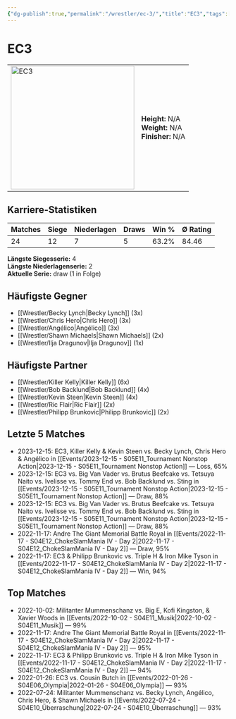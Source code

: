 ```yaml
---
{"dg-publish":true,"permalink":"/wrestler/ec-3/","title":"EC3","tags":["wrestler"],"noteIcon":""}
---
```



# EC3

<table>
        <tr>
        <td><img src="https://github.com/CptSpaulding1980/choke-slam-wrestling/releases/download/images/EC3.png" width="280" alt="EC3"></td>
        <td>
        <b>Height:</b> N/A<br>
        <b>Weight:</b> N/A<br>
        <b>Finisher:</b> N/A<br>
        </td>
        </tr>
        </table>
        

## Karriere-Statistiken

| Matches | Siege | Niederlagen | Draws | Win % | Ø Rating |
|---------|-------|-------------|-------|-------|-----------|
| 24 | 12 | 7 | 5 | 63.2% | 84.46 |

**Längste Siegesserie:** 4<br>**Längste Niederlagenserie:** 2<br>**Aktuelle Serie:** draw (1 in Folge)


## Häufigste Gegner
- [[Wrestler/Becky Lynch\|Becky Lynch]] (3x)
- [[Wrestler/Chris Hero\|Chris Hero]] (3x)
- [[Wrestler/Angélico\|Angélico]] (3x)
- [[Wrestler/Shawn Michaels\|Shawn Michaels]] (2x)
- [[Wrestler/Ilja Dragunov\|Ilja Dragunov]] (1x)

## Häufigste Partner
- [[Wrestler/Killer Kelly\|Killer Kelly]] (6x)
- [[Wrestler/Bob Backlund\|Bob Backlund]] (4x)
- [[Wrestler/Kevin Steen\|Kevin Steen]] (4x)
- [[Wrestler/Ric Flair\|Ric Flair]] (2x)
- [[Wrestler/Philipp Brunkovic\|Philipp Brunkovic]] (2x)

## Letzte 5 Matches
- 2023-12-15: EC3, Killer Kelly & Kevin Steen vs. Becky Lynch, Chris Hero & Angélico in [[Events/2023-12-15 - S05E11_Tournament Nonstop Action\|2023-12-15 - S05E11_Tournament Nonstop Action]] — Loss, 65%
- 2023-12-15: EC3 vs. Big Van Vader vs. Brutus Beefcake vs. Tetsuya Naito vs. Ivelisse vs. Tommy End vs. Bob Backlund vs. Sting in [[Events/2023-12-15 - S05E11_Tournament Nonstop Action\|2023-12-15 - S05E11_Tournament Nonstop Action]] — Draw, 88%
- 2023-12-15: EC3 vs. Big Van Vader vs. Brutus Beefcake vs. Tetsuya Naito vs. Ivelisse vs. Tommy End vs. Bob Backlund vs. Sting in [[Events/2023-12-15 - S05E11_Tournament Nonstop Action\|2023-12-15 - S05E11_Tournament Nonstop Action]] — Draw, 88%
- 2022-11-17: Andre The Giant Memorial Battle Royal in [[Events/2022-11-17 - S04E12_ChokeSlamMania IV - Day 2\|2022-11-17 - S04E12_ChokeSlamMania IV - Day 2]] — Draw, 95%
- 2022-11-17: EC3 & Philipp Brunkovic vs. Triple H & Iron Mike Tyson in [[Events/2022-11-17 - S04E12_ChokeSlamMania IV - Day 2\|2022-11-17 - S04E12_ChokeSlamMania IV - Day 2]] — Win, 94%

## Top Matches
- 2022-10-02: Militanter Mummenschanz vs. Big E, Kofi Kingston, & Xavier Woods in [[Events/2022-10-02 - S04E11_Musik\|2022-10-02 - S04E11_Musik]] — 99%
- 2022-11-17: Andre The Giant Memorial Battle Royal in [[Events/2022-11-17 - S04E12_ChokeSlamMania IV - Day 2\|2022-11-17 - S04E12_ChokeSlamMania IV - Day 2]] — 95%
- 2022-11-17: EC3 & Philipp Brunkovic vs. Triple H & Iron Mike Tyson in [[Events/2022-11-17 - S04E12_ChokeSlamMania IV - Day 2\|2022-11-17 - S04E12_ChokeSlamMania IV - Day 2]] — 94%
- 2022-01-26: EC3 vs. Cousin Butch in [[Events/2022-01-26 - S04E06_Olympia\|2022-01-26 - S04E06_Olympia]] — 93%
- 2022-07-24: Militanter Mummenschanz vs. Becky Lynch, Angélico, Chris Hero, & Shawn Michaels in [[Events/2022-07-24 - S04E10_Überraschung\|2022-07-24 - S04E10_Überraschung]] — 93%

